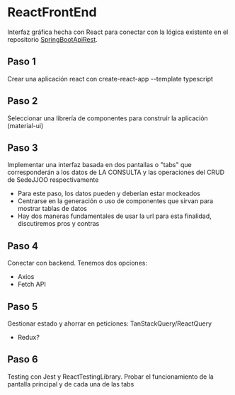 # ReactFrontEnd

Interfaz gráfica hecha con React para conectar con la lógica existente en el repositorio [SpringBootApiRest](https://github.com/LucasLara99/SpringBootApiRest).

## Paso 1

Crear una aplicación react con create-react-app --template typescript

## Paso 2

Seleccionar una librería de componentes para construír la aplicación (material-ui)

## Paso 3

Implementar una interfaz basada en dos pantallas o "tabs" que corresponderán a los datos de LA CONSULTA y las operaciones del CRUD de SedeJJOO respectivamente

- Para este paso, los datos pueden y deberían estar mockeados
- Centrarse en la generación o uso de componentes que sirvan para mostrar tablas de datos
- Hay dos maneras fundamentales de usar la url para esta finalidad, discutiremos pros y contras

## Paso 4

Conectar con backend. Tenemos dos opciones:

- Axios
- Fetch API

## Paso 5

Gestionar estado y ahorrar en peticiones: TanStackQuery/ReactQuery

- Redux?

## Paso 6

Testing con Jest y ReactTestingLibrary. Probar el funcionamiento de la pantalla principal y de cada una de las tabs
